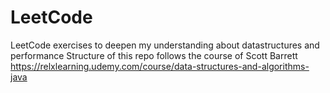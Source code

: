 # LeetCode
LeetCode exercises to deepen my understanding about datastructures and performance
Structure of this repo follows the course of Scott Barrett https://relxlearning.udemy.com/course/data-structures-and-algorithms-java
